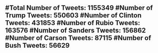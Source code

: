 #Total Number of Tweets: 1155349 
#Number of Trump Tweets: 550603
#Number of Clinton Tweets: 431853
#Number of Rubio Tweets: 163576
#Number of Sanders Tweets: 156862
#Number of Carson Tweets: 87115
#Number of Bush Tweets: 56629
---
